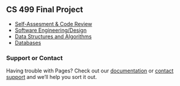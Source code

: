 ## CS 499 Final Project

- [Self-Assesment & Code Review](intro.md)
- [Software Engineering/Design](enh_one.md)
- [Data Structures and Algorithms](enh_two.md)
- [Databases](enh_three.md) 






























### Support or Contact

Having trouble with Pages? Check out our [documentation](https://help.github.com/categories/github-pages-basics/) or [contact support](https://github.com/contact) and we’ll help you sort it out.

